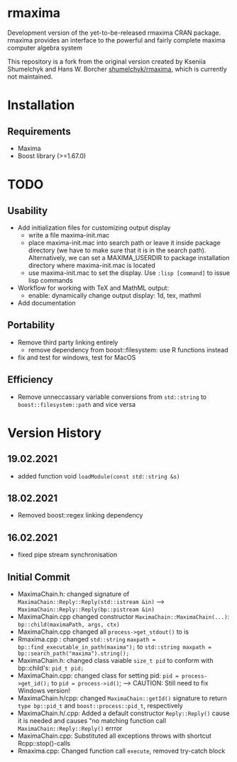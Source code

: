 # rmaxima
Development version of the yet-to-be-released rmaxima CRAN package. rmaxima provides an interface to the powerful and fairly complete maxima computer algebra system

This repository is a fork from the original version created by Kseniia Shumelchyk and Hans W. Borcher [shumelchyk/rmaxima](https://github.com/shumelchyk/rmaxima), which is currently not maintained.

# Installation

## Requirements
- Maxima
- Boost library (>=1.67.0) 

# TODO
## Usability
- Add initialization files for customizing output display
	- write a file maxima-init.mac
	- place maxima-init.mac into search path or leave it inside package directory (we have to make sure that it is in the search path). Alternatively, we can set a MAXIMA_USERDIR to package installation directory where maxima-init.mac is located
	- use maxima-init.mac to set the display. Use `:lisp [command]` to issue lisp commands
- Workflow for working with TeX and MathML output:
	- enable: dynamically change output display: 1d, tex, mathml
- Add documentation

## Portability
- Remove third party linking entirely
	- remove dependency from boost::filesystem: use R functions instead
- fix and test for windows, test for MacOS

## Efficiency
- Remove unneccassary variable conversions from `std::string` to `boost::filesystem::path` and vice versa

# Version History

## 19.02.2021
- added function void `loadModule(const std::string &s)`

## 18.02.2021
- Removed boost::regex linking dependency


## 16.02.2021
- fixed pipe stream synchronisation

## Initial Commit

- MaximaChain.h: changed signature of `MaximaChain::Reply::Reply(std::istream &in)` --> `MaximaChain::Reply::Reply(bp::pistream &in)`
- MaximaChain.cpp changed constructor `MaximaChain::MaximaChain(...)`: `bp::child(maximaPath, args, ctx)`
- MaximaChain.cpp changed all `process->get_stdout()` to is
- Rmaxima.cpp : changed `std::string` `maxpath = bp::find_executable_in_path(maxima");` to `std::string maxpath = bp::search_path("maxima").string();`
- MaximaChain.h: changed class vaiable `size_t pid` to conform with bp::child's: `pid_t pid;`
- MaximaChain.cpp: changed class for setting pid: `pid = process->get_id();` to `pid = process->id()`; --> CAUTION: Still need to fix Windows version!
- MaximaChain.h/cpp: changed `MaximaChain::getId()` signature to return `type bp::pid_t` and `boost::process::pid_t`, respectively
- MaximaChain.h/.cpp: Added a default constructor `Reply::Reply()` cause it is needed and causes "no matching function call `MaximaChain::Reply::Reply()` errror
- MaximaChain.cpp: Substituted all exceptions throws with shortcut Rcpp::stop()-calls
- Rmaxima.cpp: Changed function call `execute`, removed try-catch block
